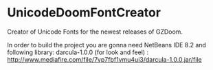 # UnicodeDoomFontCreator
Creator of Unicode Fonts for the newest releases of GZDoom.

In order to build the project you are gonna need NetBeans IDE 8.2 and following library:
darcula-1.0.0 (for look and feel) : http://www.mediafire.com/file/7vp7fbf1vmu4ui3/darcula-1.0.0.jar/file
